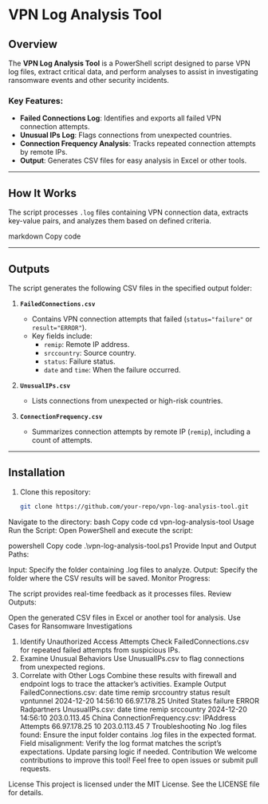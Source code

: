 # VPN Log Analysis Tool

## Overview
The **VPN Log Analysis Tool** is a PowerShell script designed to parse VPN log files, extract critical data, and perform analyses to assist in investigating ransomware events and other security incidents.

### Key Features:
- **Failed Connections Log**: Identifies and exports all failed VPN connection attempts.
- **Unusual IPs Log**: Flags connections from unexpected countries.
- **Connection Frequency Analysis**: Tracks repeated connection attempts by remote IPs.
- **Output**: Generates CSV files for easy analysis in Excel or other tools.

---

## How It Works
The script processes `.log` files containing VPN connection data, extracts key-value pairs, and analyzes them based on defined criteria.


markdown
Copy code

---

## Outputs
The script generates the following CSV files in the specified output folder:

1. **`FailedConnections.csv`**
   - Contains VPN connection attempts that failed (`status="failure"` or `result="ERROR"`).
   - Key fields include:
     - `remip`: Remote IP address.
     - `srccountry`: Source country.
     - `status`: Failure status.
     - `date` and `time`: When the failure occurred.

2. **`UnusualIPs.csv`**
   - Lists connections from unexpected or high-risk countries.

3. **`ConnectionFrequency.csv`**
   - Summarizes connection attempts by remote IP (`remip`), including a count of attempts.

---

## Installation
1. Clone this repository:
   ```bash
   git clone https://github.com/your-repo/vpn-log-analysis-tool.git
Navigate to the directory:
bash
Copy code
cd vpn-log-analysis-tool
Usage
Run the Script: Open PowerShell and execute the script:

powershell
Copy code
.\vpn-log-analysis-tool.ps1
Provide Input and Output Paths:

Input: Specify the folder containing .log files to analyze.
Output: Specify the folder where the CSV results will be saved.
Monitor Progress:

The script provides real-time feedback as it processes files.
Review Outputs:

Open the generated CSV files in Excel or another tool for analysis.
Use Cases for Ransomware Investigations
1. Identify Unauthorized Access Attempts
Check FailedConnections.csv for repeated failed attempts from suspicious IPs.
2. Examine Unusual Behaviors
Use UnusualIPs.csv to flag connections from unexpected regions.
3. Correlate with Other Logs
Combine these results with firewall and endpoint logs to trace the attacker’s activities.
Example Output
FailedConnections.csv:
date	time	remip	srccountry	status	result	vpntunnel
2024-12-20	14:56:10	66.97.178.25	United States	failure	ERROR	Radpartners
UnusualIPs.csv:
date	time	remip	srccountry
2024-12-20	14:56:10	203.0.113.45	China
ConnectionFrequency.csv:
IPAddress	Attempts
66.97.178.25	10
203.0.113.45	7
Troubleshooting
No .log files found: Ensure the input folder contains .log files in the expected format.
Field misalignment: Verify the log format matches the script’s expectations. Update parsing logic if needed.
Contribution
We welcome contributions to improve this tool! Feel free to open issues or submit pull requests.

License
This project is licensed under the MIT License. See the LICENSE file for details.
